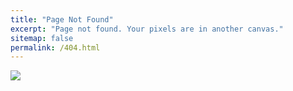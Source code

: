 ```yaml
---
title: "Page Not Found"
excerpt: "Page not found. Your pixels are in another canvas."
sitemap: false
permalink: /404.html
---
```


![](https://img1.daumcdn.net/thumb/R1280x0.fjpg/?fname=http://t1.daumcdn.net/brunch/service/user/13ur/image/dMMFg4Edthw4Bh0uohu3VjISNCE.jpeg)